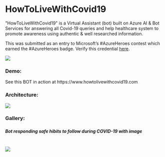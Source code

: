 # HowToLiveWithCovid19
"HowToLiveWithCovid19" is a Virtual Assistant (bot) built on Azure AI &amp; Bot Services for answering all Covid-19 queries and help healthcare system to promote awareness using authentic &amp; well researched information. 

This was submitted as an entry to Microsoft’s #AzureHeroes contest which earned the #AzureHeroes badge. Verify this credential <a href="https://enjinx.io/eth/asset/688000000000065e" target="_blank">here</a>.

<img src="https://cdn.enjinx.io/metadata/raw/8f0cb7bf88da28996bd505a9245ddadd31a23268/40e211814387edfc4c146d372bdf3bd8503a5468.jpeg"/>

<h3>Demo:</h3>
See this BOT in action at https://www.howtolivewithcovid19.com

<h3>Architecture:</h3>

<img src="https://howtolivewithcovid19.com/wp-content/uploads/2020/06/Architecture-1024x520.png"/>

<h3>Gallery:<h3>
  <h5>Bot responding safe hibits to follow during COVID-19 with image</h5>
  <br/>
  <img src="https://howtolivewithcovid19.com/wp-content/uploads/2020/06/demo.png"/>
